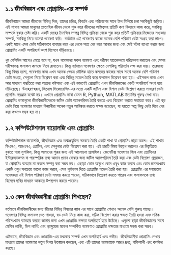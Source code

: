 ## ১.১ জীববিজ্ঞান এবং প্রোগ্রামিং-এর সম্পর্ক

জীববিজ্ঞানে আমরা জীবনের বিভিন্ন দিক, তাদের চরিত্র, বিবর্তন এবং পরিবেশের সাথে টাল মিলিয়ে চলা সবকিছুই জড়িত। এই শাখায় আমরা মানুষের প্রাত্যহিক জীবন থেকে শুরু করে জীবনের অস্তিত্বসহ প্রতিটি কণা কিভাবে কাজ করে, সবকিছু সম্পর্কে বুঝার চেষ্টা করি। একটি দেহের দৈনন্দিন সম্পন্ন বিভিন্ন প্রক্রিয়া থেকে শুরু করে প্রতিটি প্রক্রিয়ার নিজেদের মধ্যকার সম্পর্ক, সবকিছু নিয়ে আমরা গবেষণা করি। বর্তমানে এই গবেষণার কাজে অনেক বেশি পরিমাণ ডেটা সংগ্রহ করা লাগে। একই সাথে এসব ডেটা সঠিকভাবে ব্যবহার করে এর থেকে সত্য বের করে আনার জন্য এবং সেই ঘটনা ব্যাখ্যা করার জন্য প্রোগ্রামিং একটি অপরিহার্য অংশ হিসেবে দাঁড়িয়েছে। 

খুব বেশিদিন আগেও যেতে হবে না, যখন গবেষকরা সকল গবেষণা এবং পরীক্ষা হাতেকলমে পরিচালনা করতেন এবং সেসব পরীক্ষালব্ধ ফলাফল কাগজে লিখে রাখতেন। কিন্তু বর্তমানে গবেষণার ক্ষেত্রে বেশকিছু পরিবর্তন লক্ষ করা যায়। তারমধ্যে কিছু বিষয় হলো, গবেষণার কাজ এখন অনেক ক্ষেত্রে মৌলিক হাতে কলমের কাজের সাথে সাথে অনেক বেশি পরিমাণ ডেটা সংগ্রহ, সেগুলো নিয়ে বিশ্লেষণ করা এবং বিভিন্ন মডেল তৈরি করে ফলাফল বিশ্লেষণ করা হয়। এইসকল কাজ এখন আর সাধারণ পদ্ধতিতে করা অত্যন্ত কষ্টসাধ্য এবং এই কারণেই প্রোগ্রামিং এখন জীববিজ্ঞানের একটি অপরিহার্য অংশ হয়ে দাঁড়িয়েছে। উদাহরণস্বরূপ, জিনোম সিকোয়েন্সিং-এর মতো একটি জটিল এবং বিশাল ডেটা বিশ্লেষণ করতে সাধারণ ডেটা প্রসেসিং সরঞ্জাম যথেষ্ট নয়। এখানে প্রোগ্রামিং ভাষা যেমন R, Python, MATLAB ইত্যাদির গুরুত্ব দেখা যায়। প্রোগ্রামিং ভাষাগুলো জীববিজ্ঞানীদেরকে জটিল ডেটা অ্যালগরিদম তৈরি করতে এবং বিশ্লেষণ করতে সহায়তা করে। এই বড় ডেটা নিয়ে গবেষণার মাধ্যমে বিজ্ঞানীরা অনেক নতুন আবিষ্কার করতে সক্ষম হয়েছেন, যা হয়তো অল্প কিছু ডেটা দিয়ে বের করা কখনও সম্ভব হত না। 

## ১.২ কম্পিউটেশনাল বায়োলজি এবং প্রোগ্রামিং

কম্পিউটেশনাল বায়োলজি, জীববিজ্ঞান এবং তথ্যপ্রযুক্তির সমন্বয়ে তৈরি একটি শাখা যা প্রোগ্রামিং ছাড়া অচল। এই শাখায় ডিএনএ, আরএনএ, প্রোটিন, এবং সেলুলার ডেটা বিশ্লেষণ করা হয়। এই চারটি বিষয় উল্লেখ করলেও এর বিস্তৃতিতে বুঝতে পারা মুশকিল, কিন্তু আমাদের শুরুর জন্য এই আলোচনা প্রাসঙ্গিক। জেনেটিক্স গবেষণায় জিন এবং প্রোটিনের ইন্টারঅ্যাকশন বা পারস্পরিক তথ্য আদান প্রদান বোঝার জন্য জটিল অ্যালগরিদম তৈরি করা এবং ডেটা বিশ্লেষণ প্রয়োজন, যা প্রোগ্রামিং ব্যবহার না করলে সম্পন্ন করা সম্ভব নয়। এছাড়া কোন অসুখে কোন ওষুধ কাজ করবে এবং কোন জনসংখ্যায় একটি ওষুধ সবচেয়ে ভালো কাজ করবে, এসব পূর্বাভাস দিতে প্রোগ্রামিং মডেল তৈরি করা হয়। প্রোগ্রামিং এর সহায়তায় গবেষকরা এই বিশাল পরিমাণ ডেটা সমন্বয় করতে পারেন, সঠিকভাবে বিশ্লেষণ করতে পারেন এবং ফলাফলকে তথ্য হিসেবে ছবির মাধ্যমে আকারে উপস্থাপন করতে পারেন।

## ১.৩ কেন জীববিজ্ঞানীরা প্রোগ্রামিং শিখছেন?

বর্তমানে জীববিজ্ঞানীদের জন্য জীবের বিভিন্ন বিষয়ের জ্ঞান এর সাথে প্রোগ্রামিং শেখাও অনেক বেশি গুরুত্ব পাচ্ছে। গবেষণার বিভিন্ন ফলাফল দ্রুত পাওয়া, বড় ডেটা নিয়ে কাজ করা, সঠিক বিশ্লেষণ করার ক্ষমতা তৈরি হওয়া এবং সঠিক পরিসংখ্যান ব্যাবহার করতে জানার জন্য এখন প্রোগ্রামিং দক্ষতা অপরিহার্য হয়ে উঠেছে। এগুলো ছাড়া জীববিজ্ঞানের সাথে মেশিন লার্নিং, ডিপ লার্নিং এবং ল্যাঙ্গুয়েজ মডেল সম্পর্কিত গবেষণাও প্রোগ্রামিং দক্ষতার মাধ্যমে সহজ করা সম্ভব। 

এইভাবে, জীববিজ্ঞান এবং প্রোগ্রামিং-এর মধ্যকার সম্পর্ক এখন অপরিহার্য এবং গভীর। জীববিজ্ঞানীরা প্রোগ্রামিং শেখার মাধ্যমে তাদের গবেষণার নতুন দিগন্ত উন্মোচন করছেন, এবং এটি তাদের গবেষণাকে আরও দ্রুত, শক্তিশালী এবং কার্যকর করছে।
